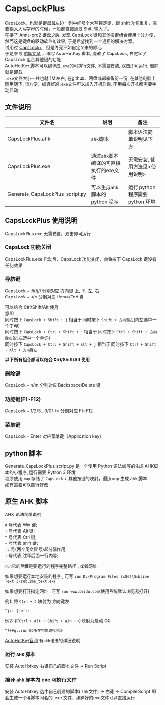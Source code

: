 # CapsLockPlus

CapsLock，也就是键盘最左边一列中间那个大写锁定键，跟 shift 功能重复，需要输入大写字母的时候，一般都直接通过 Shift 输入了。  
在换了 Anne-pro2 键盘之后, 发现 CapsLock 键和其他按键组合使用十分方便， 然而这是键盘的驱动软件的效果, 于是希望找到一个通用的解决方案。    
试用过 [CapsLock+](https://cjkis.me/capslock+/) , 但是终究不如自定义来的顺心  
于是参考 [这篇文章](https://www.cnblogs.com/Vonng/p/4240219.html) ，编写 AutoHotKey 脚本, 魔改了 CapsLock, 自定义了 CapsLock 组合其他键的功能  
AutoHotKey 脚本可以编译成`.exe`的可执行文件, 不需要安装, 双击即可运行, 删除就是卸载   
`.exe`文件大小一共也就 1M 左右, 在github、网盘或邮箱备份一份, 在其他电脑上随用随下, 很方便，编译好的`.exe`文件可以加入开机启动, 不用每次开机都需要手动启动

## 文件说明

| 文件名                         | 说明                                          | 备注                          |
| ------------------------------ | ------------------------------------------- | ---------------------------- |
| CapsLockPlus.ahk               | `ahk`脚本                                   | 脚本语法简单说明见下方             |
| CapsLockPlus.exe               | 通过`ahk`脚本编译的可直接执行的exe文件            | 无需安装, 使用方法见<使用说明>      | 
| Generate_CapsLockPlus_script.py  | 可以生成`ahk`脚本的 python 程序               | 运行 python 程序需要 python 环境  |

## CapsLockPlus 使用说明

CapsLockPlus.exe 无需安装，双击即可运行

### CapsLock 功能关闭

CapsLockPlus.exe 启动后，CapsLock 功能关闭，单独按下 CapsLock 键没有任何效果

### 导航键

CapsLock + i/k/j/l 分别对应 方向键 上, 下, 左, 右  
CapsLock + u/o 分别对应 Home/End 键

可以结合 Ctrl/Shift/Alt 使用  
意即  
同时按下 `CapsLock + Shift + j` 相当于 同时按下 `Shift + 方向键左`(向左选中一个字母)  
同时按下 `CapsLock + Ctrl + Shift + j` 相当于 同时按下 `Ctrl + Shift + 方向键左`(向左选中一个单词)  
同时按下 `CapsLock + Ctrl + Shift + Alt + j` 相当于 同时按下 `Ctrl + Shift + Alt + 方向键左`

**以下所有组合都可以结合 Ctrl/Shift/Alt 使用**

### 删除键

CapsLock + n/m 分别对应 Backspace/Delete 键

### 功能键(F1~F12)

CapsLock + 1/2/3...9/0/-/= 分别对应 F1~F12

### 菜单键

CapsLock + Enter 对应菜单键（Application key）

## python 脚本

Generate_CapsLockPlus_script.py 是一个使用 Python 语法编写的生成 AHK脚本的小程序, 运行需要 Python 3 环境  
程序使用 `map` 存储了 `CapsLock` + 其他按键的映射，遍历 `map` 生成 ahk 脚本  
如有需要可以自行修改

## 原生 AHK 脚本

AHK 语法简单说明

`#` 号代表 Win 键;  
`!` 号代表 Alt 键;  
`^` 号代表 Ctrl 键;  
`+` 号代表 shift 键;  
`::` 号(两个英文冒号)起分隔作用;  
`;` 号代表 注释后面一行内容;

`run`它的后面是要运行的程序完整路径 , 或者网址

如果想要运行本地安装的程序 , 可写 `run D:\Program Files (x86)\Sublime Text 3\sublime_text.exe`

如果想要打开指定网址 , 可写 `run www.baidu.com`(使用系统默认浏览器打开)

例1: 将 `Ctrl + J` 映射为 方向键左

```ahk
^j:: {Left}
```

例2: 将`Ctrl + Alt + Shift + Win + Q` 映射为启动 QQ

```ahk
^!+#q::run QQ所在完整路径地址
```

[AutoHotKey官网](https://www.autohotkey.com/docs/AutoHotkey.htm) 有`akh`语法的详细说明

### 运行 `AHK` 脚本

安装 AutoHotkey 右键自己的脚本文件 -> Run Script

### 编译 `ahk` 脚本为 exe 可执行文件

安装 AutoHotkey 选中自己创建的脚本(.ahk文件) -> 右键 -> Compile Script 即会生成一个与脚本同名的 .exe 文件，编译好的exe文件可以直接运行

